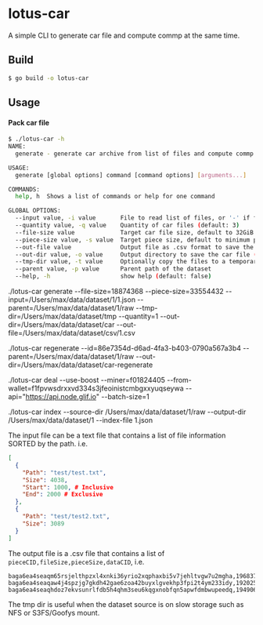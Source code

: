 # lotus-car
A simple CLI to generate car file and compute commp at the same time.

## Build
```sh
$ go build -o lotus-car
```
## Usage

#### Pack car file

```sh
$ ./lotus-car -h
NAME:
  generate - generate car archive from list of files and compute commp in the mean time

USAGE:
  generate [global options] command [command options] [arguments...]

COMMANDS:
  help, h  Shows a list of commands or help for one command

GLOBAL OPTIONS:
  --input value, -i value       File to read list of files, or '-' if from stdin (default: "-")
  --quantity value, -q value    Quantity of car files (default: 3)
  --file-size value             Target car file size, default to 32GiB size sector (default: 19327352832)
  --piece-size value, -s value  Target piece size, default to minimum possible value (default: 34359738368)
  --out-file value              Output file as .csv format to save the car file (default: "./source.csv")
  --out-dir value, -o value     Output directory to save the car file (default: ".")
  --tmp-dir value, -t value     Optionally copy the files to a temporary (and much faster) directory
  --parent value, -p value      Parent path of the dataset
  --help, -h                    show help (default: false)
```

./lotus-car generate --file-size=18874368 --piece-size=33554432 --input=/Users/max/data/dataset/1/1.json --parent=/Users/max/data/dataset/1/raw --tmp-dir=/Users/max/data/dataset/tmp --quantity=1 --out-dir=/Users/max/data/dataset/car --out-file=/Users/max/data/dataset/csv/1.csv

./lotus-car regenerate --id=86e7354d-d6ad-4fa3-b403-0790a567a3b4 --parent=/Users/max/data/dataset/1/raw --out-dir=/Users/max/data/dataset/car-regenerate

./lotus-car deal --use-boost --miner=f01824405 --from-wallet=f1fpvwsdrxxvd334s3jfeoinistcmbgxxyuqseywa --api="https://api.node.glif.io" --batch-size=1

./lotus-car index --source-dir /Users/max/data/dataset/1/raw --output-dir /Users/max/data/dataset/1 --index-file 1.json


The input file can be a text file that contains a list of file information SORTED by the path. i.e.
```json
[
  {
    "Path": "test/test.txt",
    "Size": 4038,
    "Start": 1000, # Inclusive
    "End": 2000 # Exclusive
  },
  {
    "Path": "test/test2.txt",
    "Size": 3089
  }
]
```

The output file is a .csv file that contains a list of `pieceCID,fileSize,pieceSize,dataCID`, i.e.
```csv
baga6ea4seaqm65rsjelthpzxl4xnki36yrio2xqphaxbi5v7jehltvgw7u2mgha,19683716501,34359738368,bafybeifvajapn6oa5wbmsxlxeffueb3ozzcuqxwcgoyradtqdukvzjaczu
baga6ea4seaqaw4j4spzjg7gkdh42gae6zoa42buyxlgvekhp3fpi2t4ym233idy,19202597332,34359738368,bafybeih7mkv4u2tdygwhnhpwfijir6pe62x653iwq2s2nlqj5r25m35hoe
baga6ea4seaqhdoz7ekvsunrlfdb5h4qhm3seu6kqgxnobfqn5apwfdmbwupeedq,19490669522,34359738368,bafybeig5ziizy3vdwqwyf37duf2vnjqmjflxuttphz563h24w7i3zmr54q
```

The tmp dir is useful when the dataset source is on slow storage such as NFS or S3FS/Goofys mount.
